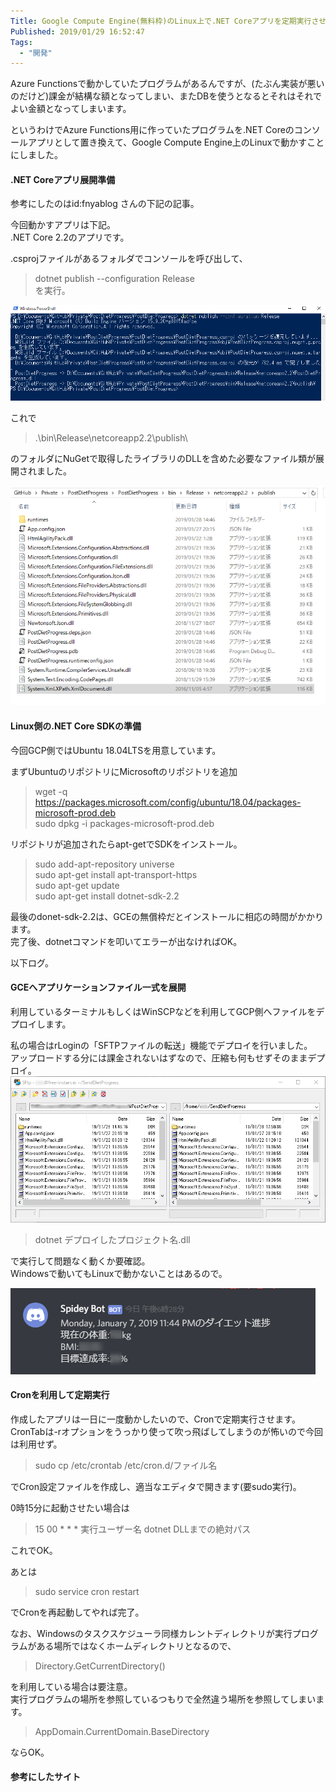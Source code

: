 ```yaml
---
Title: Google Compute Engine(無料枠)のLinux上で.NET Coreアプリを定期実行させる
Published: 2019/01/29 16:52:47
Tags:
  - "開発"
---
```

Azure Functionsで動かしていたプログラムがあるんですが、(たぶん実装が悪いのだけど)課金が結構な額となってしまい、またDBを使うとなるとそれはそれでよい金額となってしまいます。  

というわけでAzure Functions用に作っていたプログラムを.NET Coreのコンソールアプリとして置き換えて、Google Compute Engine上のLinuxで動かすことにしました。  




#### .NET Coreアプリ展開準備  

参考にしたのはid:fnyablog さんの下記の記事。  

<?# OEmbed "https://www.aruse.net/entry/2018/09/09/135210" /?>

今回動かすアプリは下記。  
.NET Core 2.2のアプリです。  

<?# OEmbed "https://github.com/Ovis/PostDietProgress" /?>

.csprojファイルがあるフォルダでコンソールを呼び出して、  

>dotnet publish --configuration Release  
を実行。  

<?# OEmbed "https://gist.github.com/Ovis/6220760b7fe84b746e721ecdcc4695d8" /?>

![](20190128144742.png)   

これで
> .\bin\Release\netcoreapp2.2\publish\    

のフォルダにNuGetで取得したライブラリのDLLを含めた必要なファイル類が展開されました。  

![](20190128145139.png)   

#### Linux側の.NET Core SDKの準備  

今回GCP側ではUbuntu 18.04LTSを用意しています。  

まずUbuntuのリポジトリにMicrosoftのリポジトリを追加  
> wget -q https://packages.microsoft.com/config/ubuntu/18.04/packages-microsoft-prod.deb  
> sudo dpkg -i packages-microsoft-prod.deb  

リポジトリが追加されたらapt-getでSDKをインストール。  
> sudo add-apt-repository universe  
> sudo apt-get install apt-transport-https  
> sudo apt-get update  
> sudo apt-get install dotnet-sdk-2.2  

最後のdonet-sdk-2.2は、GCEの無償枠だとインストールに相応の時間がかかります。  
完了後、dotnetコマンドを叩いてエラーが出なければOK。  

以下ログ。  

<?# OEmbed "https://gist.github.com/Ovis/394b656630748c00521b385db4bc0603" /?>

#### GCEへアプリケーションファイル一式を展開  

利用しているターミナルもしくはWinSCPなどを利用してGCP側へファイルをデプロイします。  

私の場合はrLoginの「SFTPファイルの転送」機能でデプロイを行いました。  
アップロードする分には課金されないはずなので、圧縮も何もせずそのままデプロイ。  
![](20190128175616.png) 

>dotnet デプロイしたプロジェクト名.dll  

で実行して問題なく動くか要確認。  
Windowsで動いてもLinuxで動かないことはあるので。  

![](20190128185118.png) 

#### Cronを利用して定期実行  

作成したアプリは一日に一度動かしたいので、Cronで定期実行させます。  
CronTabは-rオプションをうっかり使って吹っ飛ばしてしまうのが怖いので今回は利用せず。  

> sudo cp /etc/crontab /etc/cron.d/ファイル名  

でCron設定ファイルを作成し、適当なエディタで開きます(要sudo実行)。  

0時15分に起動させたい場合は  
>15 00 * * *   実行ユーザー名    dotnet DLLまでの絶対パス  

これでOK。  

あとは
>sudo service cron restart  

でCronを再起動してやれば完了。  

なお、Windowsのタスクスケジューラ同様カレントディレクトリが実行プログラムがある場所ではなくホームディレクトリとなるので、  
> Directory.GetCurrentDirectory()  

を利用している場合は要注意。  
実行プログラムの場所を参照しているつもりで全然違う場所を参照してしまいます。  

> AppDomain.CurrentDomain.BaseDirectory  

ならOK。  


#### 参考にしたサイト  

<?# OEmbed "https://dotnet.microsoft.com/download/linux-package-manager/ubuntu18-04/sdk-current" /?>

<?# OEmbed "https://www.aruse.net/entry/2018/09/09/135210" /?>